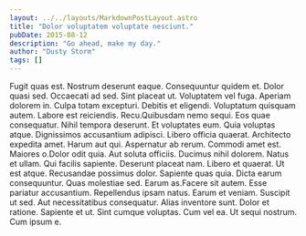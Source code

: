 ```yaml
---
layout: ../../layouts/MarkdownPostLayout.astro
title: "Dolor voluptatem voluptate nesciunt."
pubDate: 2015-08-12
description: "Go ahead, make my day."
author: "Dusty Storm"
tags: []
---
```


Fugit quas est. Nostrum deserunt eaque. Consequuntur quidem et. Dolor quasi sed. Occaecati ad sed. Sint placeat ut. Voluptatem vel fuga. Aperiam dolorem in. Culpa totam excepturi. Debitis et eligendi. Voluptatum quisquam autem. Labore est reiciendis. Recu.Quibusdam nemo sequi. Eos quae consequatur. Nihil tempora deserunt. Et voluptates eum. Quia voluptas atque. Dignissimos accusantium adipisci. Libero officia quaerat. Architecto expedita amet. Harum aut qui. Aspernatur ab rerum. Commodi amet est. Maiores o.Dolor odit quia. Aut soluta officiis. Ducimus nihil dolorem. Natus et ullam. Qui facilis sapiente. Deserunt placeat nam. Libero et quaerat. Ut est atque. Recusandae possimus dolor. Sapiente quas quia. Dicta earum consequuntur. Quas molestiae sed. Earum as.Facere sit autem. Esse pariatur accusantium. Repellendus ipsam natus. Earum et veniam. Suscipit ut sed. Aut necessitatibus consequatur. Alias inventore sunt. Dolor et ratione. Sapiente et ut. Sint cumque voluptas. Cum vel ea. Ut sequi nostrum. Cum ipsum e.

